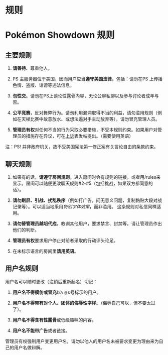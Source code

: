 # 规则

# Pokémon Showdown 规则

## 主要规则

1. **请善待**、尊重他人。

2. PS 主服务器位于美国，因而用户应当**遵守美国法律**。包括：请勿在PS 上传播色情、盗版、诽谤等违法信息。

3. **勿性交**。请勿在PS上谈论性露骨内容，无论公聊私聊以及参与讨论者成年与否。

4. **公平竞赛**，反对舞弊行为。请勿利用漏洞取得不当的利益，请勿滥用规则（例如在天梯比赛中故意放水、或想法逼对手主动放弃等），请勿冒充管理人员。

5. **管理员有权**对任何不当的行为采取必要措施，不受本规则约束。如果用户对管理员的措施存在异议，可在[上诉](/appeal)表发帖提出。（需要使用英语）

注：PS! 并非政府机关，故不受美国宪法第一修正案有关言论自由的条款约束。

## 聊天规则

1. 如果有的话，**请遵守房间规则**。进入房间时会有规则的链接，或者用/rules来显示。房间可以随便更改聊天规则#2-#5（包括挑战，如果双方都同意的话）。

2. **请勿刷屏、引战、扰乱秩序**（例如打广告，问无意义问题，复制黏贴大段对战记录等）。可以适当地采用<i>特别字体效果</i>，而非滥用。 这条规则对私信同样适用。

3. **请勿替管理员越俎代庖**，教训其他用户，要求禁言、封禁等。请让管理员作出他们的判断。

4. **管理员有权**要求用户停止对前者采取的行动评头论足。

5. 在未标示语言的房间里**请用英语**。

## 用户名规则

用户名可以随时更改（注销后重新起名）切记：

1. **用户名不得模仿或冒充**以`%` `@` `&`号标示的用户。

2. **用户名不得带有对个人、团体的侮辱性字样**。（侮辱自己可以，但不要太过了）。

3. **用户名不得含有性露骨**或低级趣味的内容。

4. **用户名不能带广告**或者链接。

管理员有权强制用户变更用户名，请勿以他人的用户名未被要求变更为理由来为自己的用户名做辩解。

